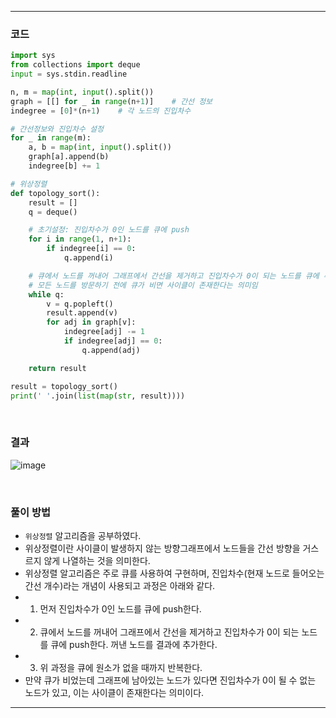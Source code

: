 ___
### 코드
```python
import sys
from collections import deque
input = sys.stdin.readline

n, m = map(int, input().split())
graph = [[] for _ in range(n+1)]    # 간선 정보
indegree = [0]*(n+1)    # 각 노드의 진입차수

# 간선정보와 진입차수 설정
for _ in range(m):
    a, b = map(int, input().split())
    graph[a].append(b)
    indegree[b] += 1

# 위상정렬
def topology_sort():
    result = []
    q = deque()

    # 초기설정: 진입차수가 0인 노드를 큐에 push
    for i in range(1, n+1):
        if indegree[i] == 0:
            q.append(i)

    # 큐에서 노드를 꺼내어 그래프에서 간선을 제거하고 진입차수가 0이 되는 노드를 큐에 추가
    # 모든 노드를 방문하기 전에 큐가 비면 사이클이 존재한다는 의미임
    while q:
        v = q.popleft()
        result.append(v)
        for adj in graph[v]:
            indegree[adj] -= 1
            if indegree[adj] == 0:
                q.append(adj)

    return result

result = topology_sort()
print(' '.join(list(map(str, result))))
```
<br>

### 결과
![image](https://user-images.githubusercontent.com/50696567/217464529-bef785ba-5319-4344-87d3-9929d9ab554b.png)

<br>

### 풀이 방법
- `위상정렬` 알고리즘을 공부하였다.
- 위상정렬이란 사이클이 발생하지 않는 방향그래프에서 노드들을 간선 방향을 거스르지 않게 나열하는 것을 의미한다.
- 위상정렬 알고리즘은 주로 큐를 사용하여 구현하며, 진입차수(현재 노드로 들어오는 간선 개수)라는 개념이 사용되고 과정은 아래와 같다.
- 1. 먼저 진입차수가 0인 노드를 큐에 push한다.
- 2. 큐에서 노드를 꺼내어 그래프에서 간선을 제거하고 진입차수가 0이 되는 노드를 큐에 push한다. 꺼낸 노드를 결과에 추가한다.
- 3. 위 과정을 큐에 원소가 없을 때까지 반복한다. 
- 만약 큐가 비었는데 그래프에 남아있는 노드가 있다면 진입차수가 0이 될 수 없는 노드가 있고, 이는 사이클이 존재한다는 의미이다.
___
